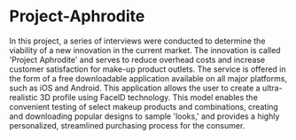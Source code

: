 # Project-Aphrodite
In this project, a series of interviews were conducted to determine the viability of a new innovation in the current market. The innovation is called 'Project Aphrodite' and serves to reduce overhead costs and increase customer satisfaction for make-up product outlets. The service is offered in the form of a free downloadable application available on all major platforms, such as iOS and Android. This application allows the user to create a ultra-realistic 3D profile using FaceID technology. This model enables the convenient testing of select makeup products and combinations, creating and downloading popular designs to sample 'looks,' and provides a highly personalized, streamlined purchasing process for the consumer.
